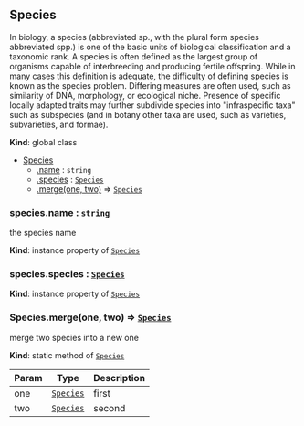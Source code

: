 <a name="Species"></a>
## Species
In biology, a species (abbreviated sp., with the plural form species abbreviated spp.) is one of the basic units of biological classification and a taxonomic rank. A species is often defined as the largest group of organisms capable of interbreeding and producing fertile offspring. While in many cases this definition is adequate, the difficulty of defining species is known as the species problem. Differing measures are often used, such as similarity of DNA, morphology, or ecological niche. Presence of specific locally adapted traits may further subdivide species into "infraspecific taxa" such as subspecies (and in botany other taxa are used, such as varieties, subvarieties, and formae).

**Kind**: global class  

* [Species](#Species)
    * [.name](#Species+name) : `string`
    * [.species](#Species+species) : [`Species`](#Species)
    * [.merge(one, two)](#Species.merge) ⇒ [`Species`](#Species)


<a name="Species+name"></a>
### species.name : `string`
the species name

**Kind**: instance property of [`Species`](#Species)


<a name="Species+species"></a>
### species.species : [`Species`](#Species)
**Kind**: instance property of [`Species`](#Species)


<a name="Species.merge"></a>
### Species.merge(one, two) ⇒ [`Species`](#Species)
merge two species into a new one

**Kind**: static method of [`Species`](#Species)  

| Param | Type                  | Description |
| ----- | --------------------- | ----------- |
| one   | [`Species`](#Species) | first       |
| two   | [`Species`](#Species) | second      |


